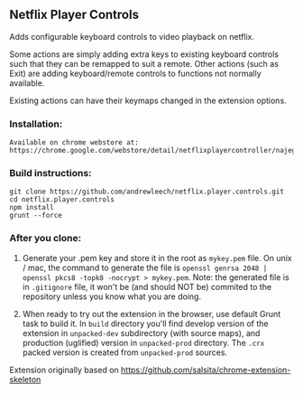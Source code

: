 ## Netflix Player Controls

Adds configurable keyboard controls to video playback on netflix.

Some actions are simply adding extra keys to existing keyboard controls such that they can be remapped to suit a remote.
Other actions (such as Exit) are adding keyboard/remote controls to functions not normally available.

Existing actions can have their keymaps changed in the extension options. 

### Installation:

    Available on chrome webstore at: https://chrome.google.com/webstore/detail/netflixplayercontroller/najegmllpphoobggcngjhcpknknljhkj
    
### Build instructions:

    git clone https://github.com/andrewleech/netflix.player.controls.git
    cd netflix.player.controls
    npm install
    grunt --force


### After you clone:

1. Generate your .pem key and store it in the root as `mykey.pem` file. On
unix / mac, the command to generate the file is
`openssl genrsa 2048 | openssl pkcs8 -topk8 -nocrypt > mykey.pem`.
Note: the generated file is in `.gitignore` file, it won't be (and should NOT
be) commited to the repository unless you know what you are doing.

2. When ready to try out the extension in the browser, use default Grunt task to
build it. In `build` directory you'll find develop version of the extension in
`unpacked-dev` subdirectory (with source maps), and production (uglified)
version in `unpacked-prod` directory. The `.crx` packed version is created from
`unpacked-prod` sources.


Extension originally based on https://github.com/salsita/chrome-extension-skeleton